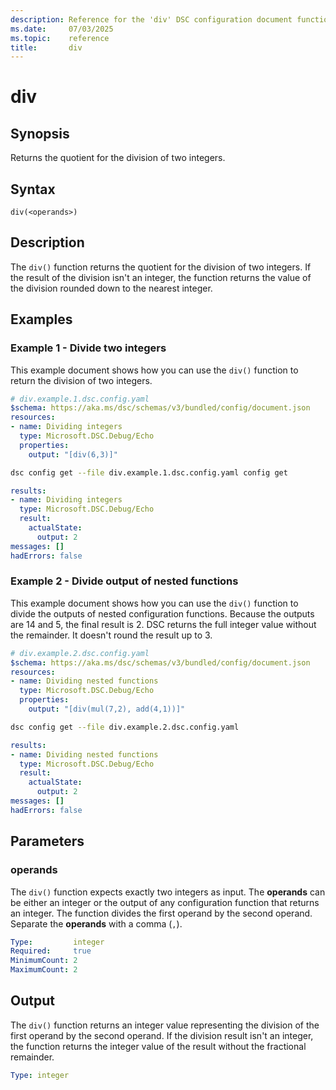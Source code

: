 ```yaml
---
description: Reference for the 'div' DSC configuration document function
ms.date:     07/03/2025
ms.topic:    reference
title:       div
---
```


# div

## Synopsis

Returns the quotient for the division of two integers.

## Syntax

```Syntax
div(<operands>)
```

## Description

The `div()` function returns the quotient for the division of two integers. If the result of the
division isn't an integer, the function returns the value of the division rounded down to the
nearest integer.

## Examples

### Example 1 - Divide two integers

This example document shows how you can use the `div()` function to return the division of two
integers.

```yaml
# div.example.1.dsc.config.yaml
$schema: https://aka.ms/dsc/schemas/v3/bundled/config/document.json
resources:
- name: Dividing integers
  type: Microsoft.DSC.Debug/Echo
  properties:
    output: "[div(6,3)]"
```

```bash
dsc config get --file div.example.1.dsc.config.yaml config get
```

```yaml
results:
- name: Dividing integers
  type: Microsoft.DSC.Debug/Echo
  result:
    actualState:
      output: 2
messages: []
hadErrors: false
```

### Example 2 - Divide output of nested functions

This example document shows how you can use the `div()` function to divide the outputs of nested
configuration functions. Because the outputs are 14 and 5, the final result is 2. DSC returns the
full integer value without the remainder. It doesn't round the result up to 3.

```yaml
# div.example.2.dsc.config.yaml
$schema: https://aka.ms/dsc/schemas/v3/bundled/config/document.json
resources:
- name: Dividing nested functions
  type: Microsoft.DSC.Debug/Echo
  properties:
    output: "[div(mul(7,2), add(4,1))]"
```

```bash
dsc config get --file div.example.2.dsc.config.yaml
```

```yaml
results:
- name: Dividing nested functions
  type: Microsoft.DSC.Debug/Echo
  result:
    actualState:
      output: 2
messages: []
hadErrors: false
```

## Parameters

### operands

The `div()` function expects exactly two integers as input. The **operands** can be either an integer
or the output of any configuration function that returns an integer. The function divides the
first operand by the second operand. Separate the **operands** with a comma (`,`).

```yaml
Type:         integer
Required:     true
MinimumCount: 2
MaximumCount: 2
```

## Output

The `div()` function returns an integer value representing the division of the first operand by the
second operand. If the division result isn't an integer, the function returns the integer value of
the result without the fractional remainder.

```yaml
Type: integer
```

<!-- Link reference definitions -->
